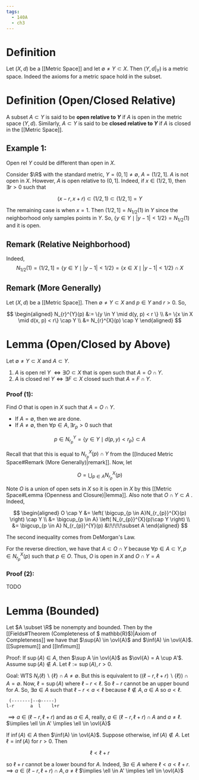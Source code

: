 ```yaml
---
tags:
  - 140A
  - ch3
---
```

# Definition 
Let $(X, d)$ be a [[Metric Space]] and let $\emptyset \neq Y \subset X$. Then $(Y, d|_{Y})$ is a metric space. Indeed the axioms for a metric space hold in the subset.

# Definition (Open/Closed Relative)
A subset $A \subset Y$ is said to be **open relative to $Y$** if $A$ is open in the metric space $(Y, d)$. Similarly, $A \subset Y$ is said to be **closed relative to $Y$** if $A$ is closed in the [[Metric Space]]. 

## Example 1:
Open rel $Y$ could be different than open in $X$. 

Consider $\R$ with the standard metric, $Y = (0, 1] \neq \emptyset$, $A = (1/2, 1]$. $A$ is not open in $X$. However, $A$ is open relative to $(0, 1]$. Indeed, if $x \in (1/2, 1)$, then $\exists r>0$ such that 

$$
(x -r, x + r) \subset (1/2, 1) \subset (1/2, 1] = Y
$$

The remaining case is when $x = 1$. Then $(1/2, 1] = N_{1/2}(1)$ in $Y$ since the neighborhood only samples points in $Y$.  So, $\{y \in Y \mid |y - 1| < 1/2\} = N_{1/2}(1)$ and it is open. 
## Remark (Relative Neighborhood)
Indeed, 
$$
N_{1/2}(1) = (1/2, 1] = \{y \in Y \mid |y - 1| < 1/2\} = \{x \in X \mid |y - 1| < 1/2\} \cap X
$$

## Remark (More Generally)
Let $(X,d)$ be a [[Metric Space]]. Then $\emptyset \neq Y \subset X$ and $p \in Y$ and $r > 0$. So, 

$$
\begin{aligned}
N_{r}^{Y}(p) 
&:= \{y \in Y \mid d(y, p) < r \} \\
&= \{x \in X \mid d(x, p) < r\} \cap Y \\
&= N_{r}^{X}(p) \cap Y
\end{aligned}
$$

# Lemma (Open/Closed by Above) 
Let $\emptyset \neq Y \subset X$ and $A \subset Y$. 
1. $A$ is open rel $Y$ $\iff \exists O \subset X$ that is open such that $A = O \cap Y$.
2. $A$ is closed rel $Y \iff \exists F \subset X$ closed such that $A = F \cap Y$. 
### Proof (1):
Find $O$ that is open in $X$ such that $A = O \cap Y$. 
- If $A = \emptyset$, then we are done.
- If $A \neq \emptyset$, then $\forall p \in A, \exists r_{p}> 0$ such that 

$$
p \in N_{r_{p}}^{Y} = \{y \in Y \mid d(p, y) < r_{p}\} \subset A
$$

Recall that that this is equal to $N_{r_{p}}^{X}(p) \cap Y$ from the [[Induced Metric Space#Remark (More Generally)|remark]]. Now, let

$$
O = \bigcup_{p \in A}N_{r_{p}}^{X}(p)
$$

Note $O$ is a union of open sets in $X$ so it is open in $X$ by this [[Metric Space#Lemma (Openness and Closure)|lemma]]. Also note that $O \cap Y \subset A$
. Indeed, 

$$
\begin{aligned}
O \cap Y 
&= \left( \bigcup_{p \in A}N_{r_{p}}^{X}(p) \right) \cap Y \\
&= \bigcup_{p \in A} \left( N_{r_{p}}^{X}(p)\cap Y \right) \\
&= \bigcup_{p \in A} N_{r_{p}}^{Y}(p)
&\!\!\!\!\subset A
\end{aligned}
$$

The second inequality comes from DeMorgan's Law. 

For the reverse direction, we have that $A \subset O \cap Y$ because $\forall p \in A \subset Y, p \in N_{r_{p}}^{X}(p)$ such that $p \in O$. Thus, $O$ is open in $X$ and $O \cap Y = A$

### Proof (2):
TODO


# Lemma (Bounded)
Let $A \subset \R$ be nonempty and bounded. Then by the [[Fields#Theorem (Completeness of $ mathbb{R}$)|Axiom of Completeness]] we have that $\sup(A) \in \ovl{A}$ and $\inf(A) \in \ovl{A}$.
[[Supremum]] and [[Infimum]]

Proof:
If $\sup(A) \in A$, then $\sup A \in \ovl{A}$ as $\ovl{A} = A \cup A'$. Assume $\sup(A) \not\in A$. Let $\ell := \sup(A), r > 0$. 

Goal:
WTS $N_{r}(\ell) \backslash \{\ell\} \cap A \neq \emptyset$. But this is equivalent to $((\ell - r, \ell + r) \backslash \{\ell\}) \cap A = \emptyset$. Now, $\ell = \sup(A)$ where $\ell - r < \ell$. So $\ell - r$ cannot be an upper bound for $A$. So, $\exists a \in A$ such that $\ell - r < a< \ell$ because $\ell \not\in A, a \in A$  so $a < \ell$. 
```
 (-------|--o-----)
l-r      a  l    l+r
```
$\implies a \in (\ell - r, \ell + r)$ and as $a \in A$, really, $a \in (\ell - r, \ell + r)\cap A$ and $a \neq \ell$. 
$\implies \ell \in A' \implies \ell \in \ovl{A}$ 

If $\inf(A) \in A$ then $\inf(A) \in \ovl{A}$. Suppose otherwise, $\inf(A) \not\in A$. Let $\ell = \inf(A)$ for $r > 0$. Then 

$$
\ell < \ell + r
$$

so $\ell + r$ cannot be a lower bound for $A$. Indeed, $\exists a\in A$ where $\ell < a < \ell + r$. 
$\implies a \in (\ell - r, \ell + r) \cap A, a \neq \ell$ 
$\implies \ell \in A' \implies \ell \in \ovl{A}$ 

